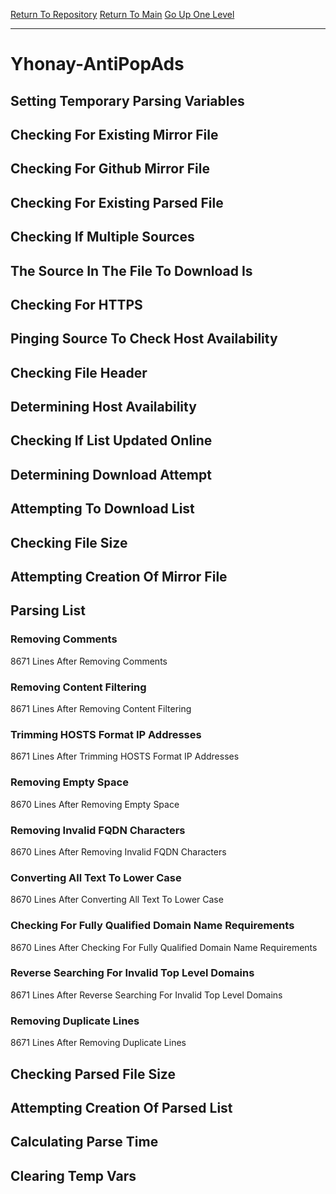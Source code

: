 [Return To Repository](https://github.com/deathbybandaid/piholeparser/)
[Return To Main](https://github.com/deathbybandaid/piholeparser/blob/master/RecentRunLogs/Mainlog.md)
[Go Up One Level](https://github.com/deathbybandaid/piholeparser/blob/master/RecentRunLogs/TopLevelScripts/30-Processing-External-Blacklists.md)
____________________________________
# Yhonay-AntiPopAds
## Setting Temporary Parsing Variables
## Checking For Existing Mirror File
## Checking For Github Mirror File
## Checking For Existing Parsed File
## Checking If Multiple Sources
## The Source In The File To Download Is
## Checking For HTTPS
## Pinging Source To Check Host Availability
## Checking File Header
## Determining Host Availability
## Checking If List Updated Online
## Determining Download Attempt
## Attempting To Download List
## Checking File Size
## Attempting Creation Of Mirror File
## Parsing List
### Removing Comments
8671 Lines After Removing Comments
### Removing Content Filtering
8671 Lines After Removing Content Filtering
### Trimming HOSTS Format IP Addresses
8671 Lines After Trimming HOSTS Format IP Addresses
### Removing Empty Space
8670 Lines After Removing Empty Space
### Removing Invalid FQDN Characters
8670 Lines After Removing Invalid FQDN Characters
### Converting All Text To Lower Case
8670 Lines After Converting All Text To Lower Case
### Checking For Fully Qualified Domain Name Requirements
8670 Lines After Checking For Fully Qualified Domain Name Requirements
### Reverse Searching For Invalid Top Level Domains
8671 Lines After Reverse Searching For Invalid Top Level Domains
### Removing Duplicate Lines
8671 Lines After Removing Duplicate Lines
## Checking Parsed File Size
## Attempting Creation Of Parsed List
## Calculating Parse Time
## Clearing Temp Vars
